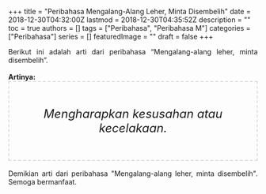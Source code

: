 +++
title = "Peribahasa Mengalang-Alang Leher, Minta Disembelih"
date = 2018-12-30T04:32:00Z
lastmod = 2018-12-30T04:35:52Z
description = ""
toc = true
authors = []
tags = ["Peribahasa", "Peribahasa M"]
categories = ["Peribahasa"]
series = []
featuredImage = ""
draft = false
+++

<div dir="ltr" style="text-align: left;" trbidi="on"><div style="text-align: justify;">Berikut ini adalah arti dari peribahasa “Mengalang-alang leher, minta disembelih”.</div><br /><div style="text-align: justify;"><b>Artinya:</b></div><div style="border: 2px dashed #ddd; font-size: 24px; height: auto; margin: 0 auto; padding: 50px; text-align: center; width: auto;"><i>Mengharapkan kesusahan atau kecelakaan.</i></div><br /><div style="text-align: justify;">Demikian arti dari peribahasa "Mengalang-alang leher, minta disembelih". Semoga bermanfaat. </div></div>
